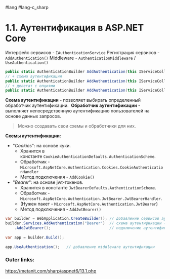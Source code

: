 #lang #lang-c_sharp 

# 1.1. Аутентификация в ASP.NET Core

Интерфейс сервисов - `IAuthenticationService`
Регистрация сервисов - `AddAuthentication()`
Middleware - `AuthenticationMiddleware` / `UseAuthentication()`

```csharp
public static AuthenticationBuilder AddAuthentication(this IServiceCollection services)
// + схема аутентификации
public static AuthenticationBuilder AddAuthentication(this IServiceCollection services, string defaultScheme)
// + делегат с опциями
public static AuthenticationBuilder AddAuthentication(this IServiceCollection services, Action<AuthenticationOptions> configureOptions)
```

**Схема аутентификации** - позволяет выбирать определенный обработчик аутентификации. 
**Обработчик аутентификации** - выполняет непосредственную аутентификацию пользователей на основе данных запросов.
> Можно создавать свои схемы и обработчики для них.

**Схемы аутентификации:**
- "*Cookies*": на основе куки. 
	- Хранится в константе `CookieAuthenticationDefaults.AuthenticationScheme`.
	- Обработчик - `Microsoft.AspNetCore.Authentication.Cookies.CookieAuthenticationHandler`
	- Метод подключения - `AddCookie()`
- "*Bearer*": на основе jwt-токенов. 
	- Хранится в константе `JwtBearerDefaults.AuthenticationScheme`. 
	- Обработчик - `Microsoft.AspNetCore.Authentication.JwtBearer.JwtBearerHandler`. 
	- (Нужен пакет - `Microsoft.AspNetCore.Authentication.JwtBearer`)
	- Метод подключения - `AddJwtBearer()`

```csharp
var builder = WebApplication.CreateBuilder(); // добавление сервисов аутентификации
builder.Services.AddAuthentication("Bearer")  // схема аутентификации - с помощью jwt-токенов
    .AddJwtBearer();                          // подключение аутентификации с помощью jwt-токенов
 
var app = builder.Build();
 
app.UseAuthentication();   // добавление middleware аутентификации
```

### Outer links:
https://metanit.com/sharp/aspnet6/13.1.php
